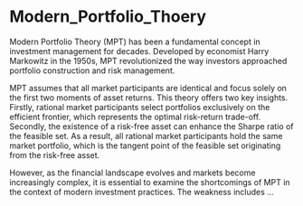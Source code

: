 # Modern_Portfolio_Thoery

Modern Portfolio Theory (MPT) has been a fundamental concept in investment management for decades. 
Developed by economist Harry Markowitz in the 1950s, MPT revolutionized the way investors approached portfolio construction and risk management.

MPT assumes that all market participants are identical and focus solely on the first two moments of asset returns. 
This theory offers two key insights. Firstly, rational market participants select portfolios exclusively on the efficient frontier, which represents the optimal risk-return trade-off. 
Secondly, the existence of a risk-free asset can enhance the Sharpe ratio of the feasible set. 
As a result, all rational market participants hold the same market portfolio, which is the tangent point of the feasible set originating from the risk-free asset. 

However, as the financial landscape evolves and markets become increasingly complex, it is essential to examine the shortcomings of MPT in the context of modern investment practices. 
The weakness includes ...

